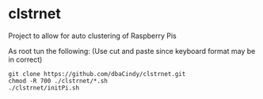 # clstrnet
Project to allow for auto clustering of Raspberry Pis

As root tun the following: (Use cut and paste since keyboard format may be in correct)
```
git clone https://github.com/dbaCindy/clstrnet.git
chmod -R 700 ./clstrnet/*.sh
./clstrnet/initPi.sh
```


